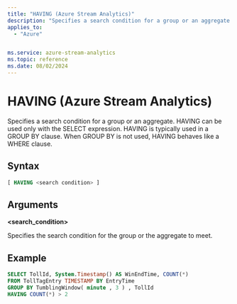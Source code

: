 ```yaml
---
title: "HAVING (Azure Stream Analytics)"
description: "Specifies a search condition for a group or an aggregate. HAVING can be used only with the SELECT expression."
applies_to: 
  - "Azure"


ms.service: azure-stream-analytics
ms.topic: reference
ms.date: 08/02/2024
---
```

# HAVING (Azure Stream Analytics)
  Specifies a search condition for a group or an aggregate. HAVING can be used only with the SELECT expression. HAVING is typically used in a GROUP BY clause. When GROUP BY is not used, HAVING behaves like a WHERE clause.  
  
 ## Syntax  
  
```SQL   
[ HAVING <search condition> ]  
```  
  
## Arguments  
 **<search_condition>**  
  
 Specifies the search condition for the group or the aggregate to meet.  
  
## Example  
  
```SQL  
SELECT TollId, System.Timestamp() AS WinEndTime, COUNT(*)   
FROM TollTagEntry TIMESTAMP BY EntryTime  
GROUP BY TumblingWindow( minute , 3 ) , TollId  
HAVING COUNT(*) > 2  
  
```  
  
  
